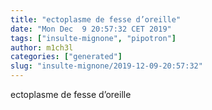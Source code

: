 ```yaml
---
title: "ectoplasme de fesse d’oreille"
date: "Mon Dec  9 20:57:32 CET 2019"
tags: ["insulte-mignone", "pipotron"]
author: m1ch3l
categories: ["generated"]
slug: "insulte-mignone/2019-12-09-20:57:32"
---
```


ectoplasme de fesse d’oreille
